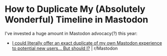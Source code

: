 # How to Duplicate My (Absolutely Wonderful) Timeline in Mastodon

I've invested a huge amount in Mastodon advocacy(?) this year: 

* [I could literally offer an exact duplicate of my own Mastodon experience to potential new users… But should I?](https://www.reddit.com/r/Mastodon/comments/oodgqe/i_could_literally_offer_an_exact_duplicate_of_my/) | r/Mastodon